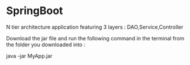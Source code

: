 # SpringBoot
N tier architecture application featuring 3 layers : DAO,Service,Controller


Download the jar file and run the following command in the terminal from the folder you downloaded  into :

java -jar MyApp.jar
